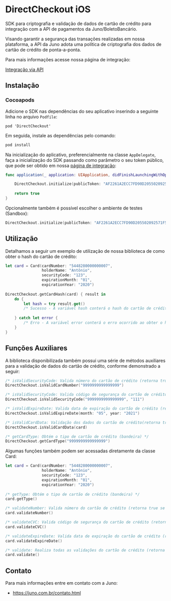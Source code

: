 
# DirectCheckout iOS

SDK para criptografia e validação de dados de cartão de crédito para integração com a API de pagamentos da Juno/BoletoBancário.

Visando garantir a segurança das transações realizadas em nossa plataforma, a API da Juno adota uma política de criptografia dos dados de cartão de crédito de ponta-a-ponta.

Para mais informações acesse nossa página de integração:

[Integração via API](https://www.boletobancario.com/boletofacil/integration/integration.html) 

## Instalação

### Cocoapods

Adicione o SDK nas dependências do seu aplicativo inserindo a seguinte linha no arquivo `Podfile`:

```
pod 'DirectCheckout'
```

Em seguida, instale as dependências pelo comando:

```bash
pod install
```

Na inicialização do aplicativo, preferencialmente na classe `AppDelegate`, faça a inicialização do SDK passando como parâmetro o seu token público, que pode ser obtido em nossa [página de integração](https://www.boletobancario.com/boletofacil/integration/integration.html):

```swift
func application(_ application: UIApplication, didFinishLaunchingWithOptions launchOptions: [UIApplication.LaunchOptionsKey: Any]? = nil) -> Bool {

    DirectCheckout.initialize(publicToken: "AF2261A2ECC7FD90D205502092571F5C1C0831935E35073AA95AEBEB68D7E5C5")
    
    return true
}
```

Opcionalmente também é possível escolher o ambiente de testes (Sandbox):

```swift
DirectCheckout.initialize(publicToken: "AF2261A2ECC7FD90D205502092571F5C1C0831935E35073AA95AEBEB68D7E5C5", environment: .sandbox)
```

## Utilização

Detalhamos a seguir um exemplo de utilização de nossa biblioteca de como obter o hash do cartão de crédito:

```swift
let card = Card(cardNumber: "5448280000000007",
                holderName: "Antônio",
                securityCode: "123",
                expirationMonth: "01",
                expirationYear: "2020")
                
DirectCheckout.getCardHash(card) { result in
    do {
        let hash = try result.get()
        /* Sucesso - A variável hash conterá o hash do cartão de crédito */
        
    } catch let error {
        /* Erro - A variável error conterá o erro ocorrido ao obter o hash */
    }
}
```

## Funções Auxiliares

A biblioteca disponibilizada também possui uma série de métodos auxiliares para a validação de dados do cartão de crédito, conforme demonstrado a seguir:

```swift
/* isValidSecurityCode: Valida número do cartão de crédito (retorna true se for válido) */
DirectCheckout.isValidCardNumber("9999999999999999")

/* isValidSecurityCode: Valida código de segurança do cartão de crédito (retorna true se for válido) */
DirectCheckout.isValidSecurityCode("9999999999999999", "111")

/* isValidExpireDate: Valida data de expiração do cartão de crédito (retorna true se for válido) */
DirectCheckout.isValidExpireDate(month: "05", year: "2021")

/* isValidCardData: Validação dos dados do cartão de crédito(retorna true se for válido) */
DirectCheckout.isValidCardData(card)

/* getCardType: Obtém o tipo de cartão de crédito (bandeira) */
DirectCheckout.getCardType("9999999999999999")
```

Algumas funções também podem ser acessadas diretamente da classe Card:

```swift
let card = Card(cardNumber: "5448280000000007",
                holderName: "Antônio",
                securityCode: "123",
                expirationMonth: "01",
                expirationYear: "2020")
                
/* getType: Obtém o tipo de cartão de crédito (bandeira) */
card.getType()

/* validateNumber: Valida número do cartão de crédito (retorna true se for válido) */
card.validateNumber()

/* validateCVC: Valida código de segurança do cartão de crédito (retorna true se for válido) */
card.validateCVC()

/* validateExpireDate: Valida data de expiração do cartão de crédito (retorna true se for válido) */
card.validateExpireDate()

/* validate: Realiza todas as validações do cartão de crédito (retorna true se for válido ou lança um CardError especificando a falha) */
card.validate()

```

## Contato 

Para mais informações entre em contato com a Juno:

* https://juno.com.br/contato.html


